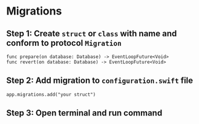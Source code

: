 # Migrations

## Step 1:  Create `struct` or `class`  with name and conform to protocol `Migration`
 `func prepare(on database: Database) -> EventLoopFuture<Void>`  <br />
 `func revert(on database: Database) -> EventLoopFuture<Void>`

## Step 2:  Add migration to `configuration.swift` file
`app.migrations.add("your struct")`

## Step 3: Open terminal and run command
``` vapor run migrate
